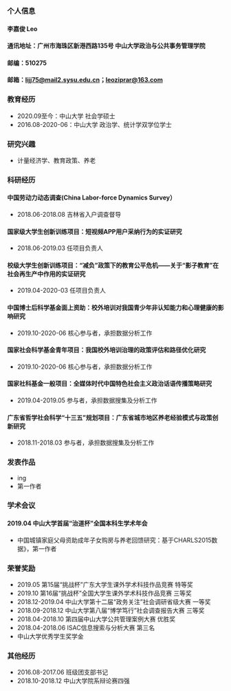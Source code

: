 ### 个人信息
#### 李嘉俊 Leo
#### 通讯地址：广州市海珠区新港西路135号 中山大学政治与公共事务管理学院 
#### 邮编：510275
#### 邮箱：lijj75@mail2.sysu.edu.cn；leoziprar@163.com

### 教育经历
- 2020.09至今：中山大学 社会学硕士
- 2016.08-2020-06：中山大学 政治学、统计学双学位学士

### 研究兴趣
- 计量经济学、教育政策、养老

### 科研经历
#### 中国劳动力动态调查(China Labor-force Dynamics Survey）
- 2018.06-2018.08 吉林省入户调查督导

#### 国家级大学生创新训练项目：短视频APP用户采纳行为的实证研究
- 2018.06-2019.03 任项目负责人

#### 校级大学生创新训练项目：“减负”政策下的教育公平危机——关于“影子教育”在社会再生产中作用的实证研究
- 2019.04-2020-03 任项目负责人

#### 中国博士后科学基金面上资助：校外培训对我国青少年非认知能力和心理健康的影响研究
- 2019.10-2020-06 核心参与者，承担数据分析工作

#### 国家社会科学基金青年项目：我国校外培训治理的政策评估和路径优化研究
- 2019.10-2020-06 核心参与者，承担数据分析工作

#### 国家社科基金一般项目：全媒体时代中国特色社会主义政治话语传播策略研究
- 2019.04-2019.05 参与者，承担数据搜集及分析工作

#### 广东省哲学社会科学“十三五”规划项目：广东省城市地区养老经验模式与政策创新研究
- 2018.11-2018.03 参与者，承担数据搜集及分析工作

### 发表作品
- ing
- 第一作者

### 学术会议

#### 2019.04 中山大学首届“治道杯”全国本科生学术年会
- 中国城镇家庭父母资助成年子女购房与养老回馈研究：基于CHARLS2015数据》，第一作者

### 荣誉奖励
- 2019.05 第15届“挑战杯”广东大学生课外学术科技作品竞赛  特等奖
- 2019.10 第16届“挑战杯”全国大学生课外学术科技作品竞赛  三等奖
- 2018.12-2019.04 中山大学第十二届“政务关注”社会调研省级大赛  一等奖
- 2018.09-2018.12 中山大学第八届“博学笃行”社会调查报告大赛  三等奖
- 2018.04-2018.10 第四届中山大学公共管理案例大赛  优胜奖
- 2018.04-2018.06 ISAC信息搜索与分析大赛  第三名
- 中山大学优秀学生奖学金

### 其他经历
- 2016.08-2017.06 班级团支部书记
- 2018.10-2018.12 中山大学院系辩论赛四强
